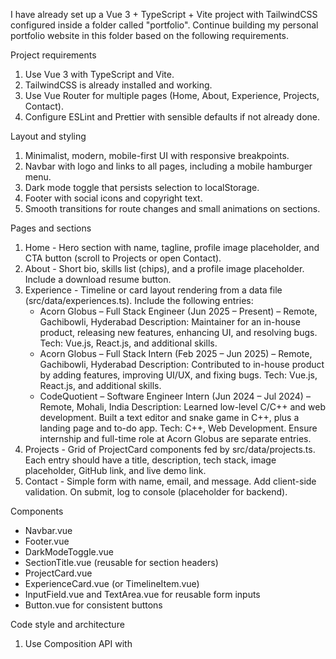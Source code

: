 I have already set up a Vue 3 + TypeScript + Vite project with TailwindCSS configured inside a folder called "portfolio". Continue building my personal portfolio website in this folder based on the following requirements.

Project requirements
1. Use Vue 3 with TypeScript and Vite.
2. TailwindCSS is already installed and working.
3. Use Vue Router for multiple pages (Home, About, Experience, Projects, Contact).
4. Configure ESLint and Prettier with sensible defaults if not already done.

Layout and styling
1. Minimalist, modern, mobile-first UI with responsive breakpoints.
2. Navbar with logo and links to all pages, including a mobile hamburger menu.
3. Dark mode toggle that persists selection to localStorage.
4. Footer with social icons and copyright text.
5. Smooth transitions for route changes and small animations on sections.

Pages and sections
1. Home - Hero section with name, tagline, profile image placeholder, and CTA button (scroll to Projects or open Contact).
2. About - Short bio, skills list (chips), and a profile image placeholder. Include a download resume button.
3. Experience - Timeline or card layout rendering from a data file (src/data/experiences.ts). Include the following entries:
   - Acorn Globus – Full Stack Engineer (Jun 2025 – Present) – Remote, Gachibowli, Hyderabad
     Description: Maintainer for an in-house product, releasing new features, enhancing UI, and resolving bugs.
     Tech: Vue.js, React.js, and additional skills.
   - Acorn Globus – Full Stack Intern (Feb 2025 – Jun 2025) – Remote, Gachibowli, Hyderabad
     Description: Contributed to in-house product by adding features, improving UI/UX, and fixing bugs.
     Tech: Vue.js, React.js, and additional skills.
   - CodeQuotient – Software Engineer Intern (Jun 2024 – Jul 2024) – Remote, Mohali, India
     Description: Learned low-level C/C++ and web development. Built a text editor and snake game in C++, plus a landing page and to-do app.
     Tech: C++, Web Development.
   Ensure internship and full-time role at Acorn Globus are separate entries.
4. Projects - Grid of ProjectCard components fed by src/data/projects.ts. Each entry should have a title, description, tech stack, image placeholder, GitHub link, and live demo link.
5. Contact - Simple form with name, email, and message. Add client-side validation. On submit, log to console (placeholder for backend).

Components
- Navbar.vue
- Footer.vue
- DarkModeToggle.vue
- SectionTitle.vue (reusable for section headers)
- ProjectCard.vue
- ExperienceCard.vue (or TimelineItem.vue)
- InputField.vue and TextArea.vue for reusable form inputs
- Button.vue for consistent buttons

Code style and architecture
1. Use Composition API with <script setup lang="ts">.
2. Strong typing for props and emits.
3. Organize files into src/components, src/pages, src/router, src/data.
4. Experience and Projects sections must render dynamically from data files (src/data/experiences.ts and src/data/projects.ts).
5. Keep components modular and reusable.

Extra features
1. Add SEO meta tags using Vue Router meta and update document head dynamically.
2. Implement dark mode persistence in localStorage.
3. Add animations for section reveals and page transitions.
4. Provide a README.md in the portfolio folder with setup instructions and notes on how to edit data in src/data.
5. Add placeholder images and clear comments for where to replace them.
6. Validate contact form fields and display error messages.

Acceptance criteria
1. All five pages exist and are routed via Vue Router.
2. Navbar and footer are shared across pages.
3. Experience and Projects render data-driven entries.
4. Dark mode toggle works and persists.
5. Animations and transitions are functional.
6. README includes setup instructions and data-editing notes.
